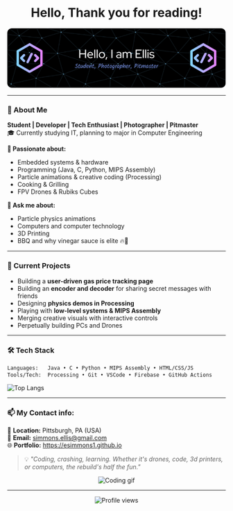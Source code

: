 <h1 align="center">Hello, Thank you for reading!</h1>
<p align="center">
  <img src="github-header-image.png" alt="Welcome banner" />
</p>

---

### 🎯 About Me

 **Student | Developer | Tech Enthusiast | Photographer | Pitmaster**  
🎓 Currently studying IT, planning to major in Computer Engineering 

**🧠 Passionate about:**
- Embedded systems & hardware
- Programming (Java, C, Python, MIPS Assembly)
- Particle animations & creative coding (Processing)
- Cooking & Grilling
- FPV Drones & Rubiks Cubes

**💬 Ask me about:**
- Particle physics animations
- Computers and computer technology
- 3D Printing
- BBQ and why vinegar sauce is elite 🔥🍖

---

### 🚀 Current Projects
- Building a **user-driven gas price tracking page**
- Building an **encoder and decoder** for sharing secret messages with friends
- Designing **physics demos in Processing**
- Playing with **low-level systems & MIPS Assembly**
- Merging creative visuals with interactive controls
- Perpetually building PCs and Drones
  
---

### 🛠️ Tech Stack

```plaintext
Languages:   Java • C • Python • MIPS Assembly • HTML/CSS/JS
Tools/Tech:  Processing • Git • VSCode • Firebase • GitHub Actions
```
![Top Langs](https://github-readme-stats.vercel.app/api/top-langs/?username=esimmons1&langs_count=8&layout=compact)

---

### 📫 My Contact info:

📍 **Location:** Pittsburgh, PA (USA)  
📧 **Email:** simmons.ellis@gmail.com  
🌐 **Portfolio:** https://esimmons1.github.io

> 💡 _"Coding, crashing, learning. Whether it's drones, code, 3d printers, or computers, the rebuild's half the fun."_

<p align="center">
  <img src="https://media3.giphy.com/media/v1.Y2lkPTc5MGI3NjExcWx0NDluZG9lNngwa2c1bDZsejAyNHg3dnBzOHlycjg1M3d3cGRvNCZlcD12MV9pbnRlcm5hbF9naWZfYnlfaWQmY3Q9Zw/scZPhLqaVOM1qG4lT9/giphy.gif" width="250" alt="Coding gif"/>
</p>

---

<p align="center">
  <img src="https://komarev.com/ghpvc/?username=esimmons1&style=flat-square&color=blue" alt="Profile views" />
</p>
